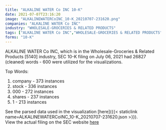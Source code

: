```yaml
---
title: "ALKALINE WATER Co INC 10-K"
date: 2021-07-07T23:16:20
image: "ALKALINEWATERCoINC_10-K_20210707-231620.png"
companies: "ALKALINE WATER Co INC"
industry: "WHOLESALE-GROCERIES & RELATED PRODUCTS"
tags: ["ALKALINE WATER Co INC","WHOLESALE-GROCERIES & RELATED PRODUCTS","07-06-2021","10-K"]
forms: "10-K"
---
```

ALKALINE WATER Co INC, which is in the Wholesale-Groceries & Related Products [5140] industry, SEC 10-K filing on July 06, 2021 had 26827 (cleaned) words - 600 were utilized for the visualizations.

Top Words:
1. company - 373 instances
2. stock - 336 instances
3. 000 - 272 instances
4. shares - 237 instances
5. 1 - 213 instances


See the parsed data used in the visualization [here]({{< staticlink name=ALKALINEWATERCoINC_10-K_20210707-231620.json >}}).  
View the actual filing on the SEC website [here](https://www.sec.gov/Archives/edgar/data/1532390/0001062993-21-006297.txt)